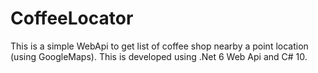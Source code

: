 # CoffeeLocator

This is a simple WebApi to get list of coffee shop nearby a point location (using GoogleMaps). This is developed using .Net 6 Web Api and C# 10. 
